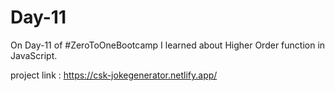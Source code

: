 # Day-11

On Day-11 of #ZeroToOneBootcamp I learned about Higher Order function in JavaScript.

project link : https://csk-jokegenerator.netlify.app/
